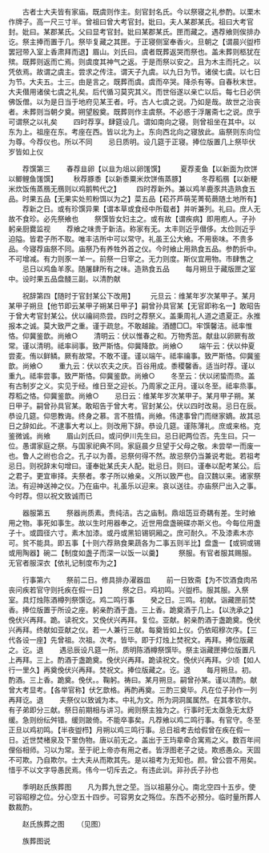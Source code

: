 <!-- { "loadSidebar": true } -->
　　古者士大夫皆有家庙。既虞则作主。刻官封名氏。今以祭寝之礼参酌。以栗木作牌子。高一尺三寸半。曾祖曰曾大考官封。妣曰。夫人某郡某氏。祖曰大考官封。妣曰。某郡某氏。父曰显考官封。妣曰某郡某氏。匣而藏之。遇荐飨则俟排办讫。祭主捧而置于几。祭毕复藏之其匣。于正寝侧室奉香火。旦朝之【谓晨兴盥栉罢冠带入室上香肃拜而退】眉山。刘氏曰。虞者既葬返哭而祭也。盖未葬则柩犹在殡。既葬则返而亡焉。则虞度其神气之返。于是而祭以安之。且为木主而托之。以凭依焉。故谓之虞主。尝求之传注。谓天子九虞。以九日为节。诸侯七虞。以七日为节。大夫五。士三。由是言之。既葬而虞。虞而卒哭。降杀有等。自春秋末世。大夫僣用诸侯七虞之礼矣。后代循习莫究其义。而世俗遂以亲亡以后。每七日必供佛饭僧。以为是日当于地府见某王者。吁。古人七虞之说。乃如是哉。故世之治丧者。未葬则当朝夕奠。朔望殷奠。既葬则作主虞祭。不必惑于浮屠斋七之说。庶乎可谓祭之以礼矣
　　四时荐享。肆筵设几。谓如南向之寝。则曾祖坐在其中。以东为上。祖座在东。考座在西。皆以北为上。东向西北向之寝放此。庙祭则东向位为尊。今荐仪也。所以不同
　　忌日质明。设几筵于正寝。捧位版置几上祭毕伏岁皆如上仪

　　荐馔第三
　　春荐韭卵【以韭为俎以卵馐馔】
　　夏荐麦鱼【以新面为炊饼以鲫鲤鱼馐馔】
　　秋荐豚黍【以新黍粟米炊饼侑蒸豚】
　　冬荐稻鴈【以新粳米炊饭侑蒸鴈无鴈则以鸡鹅鸭代之】
　　四时荐新外。兼以鸡羊鹿豕共造熟食五品。时果五品【无果实处煎粉饵以为之】菜五品【菘芥芦萌芜菁荀蕨随土地所有】
　　荐新之日。或有珍馔异果【谓本草或食经中所载者】并听兼列。礼曰。庶人无故不食珍。必先祭飨也
　　祭馔皆女妇主之。或有故【谓疾病】即用庖人。子孙躬亲厨爨监视
　　荐飨之味贵于新洁。称家有无。太丰则近乎僣侈。太俭则近乎迫隘。皆君子所不取。唯丰洁所中可以常守。礼虽王公大飨。不用亵味。不贵多品。今寝荐庙祭不同。庙祭乃有养牲外首之仪。今时飨止用熟食五品。参酌折中。不可增减。有力则豕一羊一。前祭一日宰之。无力则度。斯仪宜用物。巿肆售之
　　忌日以鸡鱼羊豕。随屠肆所有之味。造熟食五品
　　每月朔旦于藏版匣之室中。设时果五品盘醆三副。以清酌献

　　祝辞第四【随时于官封某公下改用】
　　元旦云：维某年岁次某甲子。某月某甲子朔旦【他节即云某甲子朔某日甲子】嗣曾孙具官某【无官即称名一】敢昭告于曾大考官封某公。伏以禴祠烝尝。四时之荐祭义。盖秉周礼人道之遗夏正。永推报本之诚。莫大致严之重。谨于疏怠。不敢越踰。酒醴□□。牢馔馨洁。祗率惟恪。仰冀鉴歆。尚飨○
　　清明云：伏以惟春之和。万物秀茁。献韭以卵厥有故常。谨以清明。祗率祠事。致严斯恪。仰冀降歆。尚飨○
　　端午云：伏以仲夏尝麦。侑以鲜鳞。厥有故常。不敢不谨。谨以端午。祗率禴事。致严斯恪。仰冀鉴歆。尚飨○
　　重九云：伏以农夫之庆。百谷用成。黍稷馨香。适当时荐。谨以重九。祗率尝事。致严斯恪。仰冀鉴歆。尚飨○
　　冬至云：伏以闭蛰而烝。盖有古制岁之义。实见于经。维日至之迎长。乃周家之正月。谨以冬至。祗率烝事。荐稻之恪。仰冀鉴歆。尚飨○
　　忌日云：维某年岁次某甲子。某月甲子朔。某日甲子。嗣曾孙具官某。敢昭告于曾大考。官封某公。伏以四时改易。忌日在辰。恭设几筵。仰思教诲。终身之慕。言不胜情。尚飨。伟逮事曾门而继家嫡。故其忌日之辞如此。不逮事大考以上。则改用下辞。恭设几筵。谨陈薄礼。庶或来格。克鉴微诚。尚飨
　　眉山刘氏曰。或问伊川先生曰。忌日祀两位否。先生曰。只一位。愚谓家庭之祭。与国家祀典不同。家庭晨夕旦望于父母之敬。未尝举一而废一也。鲁人之祔也合之。孔子以为善。忌祭何得不然。故忌祭仍当兼说考妣。若祖考忌日。则祝辞末句增曰。谨奉妣某氏夫人配。妣忌日。则曰。谨奉以配考某公。后之君子。更宜审择。夫祭者。孝子所以飨亲。义所以致严也。自汉魏以来。诸家祭法。有迎神送神之仪。乃在庙中。礼虽乐以迎来。哀以送往。亦庙祭尸出入之事。今时荐。但以祝文致诚而已

　　器服第五
　　祭器尚质素。贵纯洁。古之庙制。鼎俎笾豆奇耦有差。生时飨用之物。事死如事生。故以生时用器奉之。近世用盘盏碗碟亦斯义也。今每位用盏子十。或圆径六寸。素木加漆。或丹或黑铅锡铜厢之。庶可耐久。不及漆素木亦可。贫不能具。即五事【十则六荐熟食果蔬各为二事五则半比】盘盏一【或铜或锡或用陶器】碗二【制度如盏子而深一以饭一以羹】
　　祭服。有官者服其赐服。无官者服深衣【依礼记制度布为之】

　　行事第六
　　祭前二日。修具排办濯器皿
　　前一日致斋【为不饮酒食肉吊丧问疾若官守则托疾在假一日】
　　祭之日。鸡初鸣。兴盥栉。服其服。入祭室。具灯烛陈酒樽列祭馔讫。鸡二鸣行事
　　癸之日。三鸣。初献。诣藏匣前焚香。捧位版置于所设之座。躬亲酌酒于盏。三上香。跪奠酒于几上。【以洗承之】俛伏兴再拜。跪。读祝文。又俛伏兴再拜。复位。亚献。躬亲酌酒于盏跪奠。俛伏兴再拜。终献如亚献之仪。若一人兼行三献。每奠皆如上仪。仍依昭穆次序。【三代各设一座】先曾祖。次祖。次考。皆毕。即于灯烛上焚祝文。再拜。捧位版藏之。讫。退
　　遇忌辰设凡筵一所。质明陈酒樽祭馔毕。祭主诣藏匣捧位版置凡上再拜。三上。酌酒于盏跪奠。俛伏兴再拜。跪读祝文。俛伏兴再拜。少顷【如人行一里久】再奠俛伏兴再拜。焚祝文。捧位版藏之。讫。退
　　每月朔旦。初。酌酒。三上香。跪奠。俛伏。。鞠躬。祷曰。某月朔旦。嗣曾孙某。谨以清酌。献曾大考显考。【各举官称】伏乞歆格。再酌再奠。三酌三奠毕。凡在位子孙作一列再拜讫。退
　　夫祭仪以致诚为本。中礼为文。所为洞洞属属然。在其孝钦尔。有子弟即分三献。祭日前期相与讲习。阙则祭主独为之。行事时无太亟急无太舒缓。急则纷纭舛错。缓则跛倚。不能卒事矣。凡荐飨以鸡二鸣行事。有官守。冬至正旦以鸡初鸣。【半夜盥栉】月朔以鸡三鸣行事。忌日祖考去给假曾在疾在假一日。近世焚楮泉及下里伪物。唐以前无之。盖出于王玙辈牵合寓焉之义。数百年间俚俗相师。习以为常。至于祀上帝亦有用之者。皆浮图老子之徒。欺惑愚众。天固不可欺。乃自欺尔。士大夫从而欺其先。是以祖考为无知也。颜。曾公尝不用矣。惜乎不以文字导愚民焉。伟今一切斥去之。有违此训。非孙氏子孙也

　　季明赵氏族葬图
　　凡为葬九世之茔。当以祖墓分心。南北空四十五步。使可容昭穆之位。分心空五十四步。可容男女之殇位。东西不必预分。临时量所葬人数裁酌。

　　赵氏族葬之图
　　（见图）

　　族葬图说
